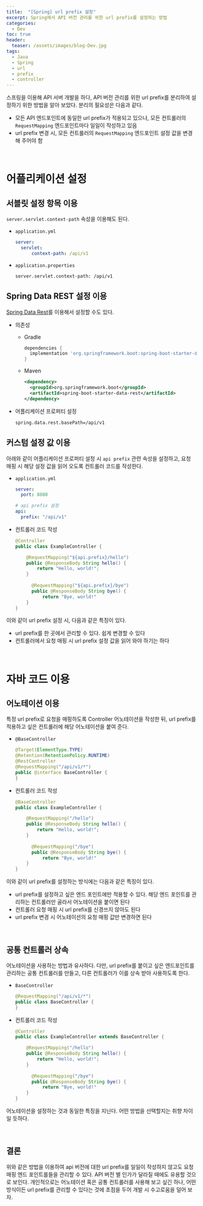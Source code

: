 ```yaml
---
title:  "[Spring] url prefix 설정"
excerpt: Spring에서 API 버전 관리를 위한 url prefix를 설정하는 방법
categories:
  - Dev
toc: true
header:
  teaser: /assets/images/blog-Dev.jpg
tags:
  - Java
  - Spring
  - url
  - prefix
  - controller
---
```


 스프링을 이용해 API 서버 개발을 하다, API 버전 관리를 위한 url prefix를 분리하여 설정하기 위한 방법을 알아 보았다. 분리의 필요성은 다음과 같다.

- 모든 API 엔드포인트에 동일한 url prefix가 적용되고 있으나, 모든 컨트롤러의 `RequestMapping` 엔드포인트마다 일일이 작성하고 있음
- url prefix 변경 시, 모든 컨트롤러의 `RequestMapping` 엔드포인트 설정 값을 변경해 주어야 함

<br>

# 어플리케이션 설정





## 서블릿 설정 항목 이용

`server.servlet.context-path` 속성을 이용해도 된다.

- `application.yml`

  ```yaml
  server:
  	servlet:
  		context-path: /api/v1
  ```

- `application.properties`

  ```properties
  server.servlet.context-path: /api/v1
  ```



## Spring Data REST 설정 이용

 [Spring Data Rest](spring.io/projects/spring-data-rest)를 이용해서 설정할 수도 있다.

- 의존성

  - Gradle

    ```groovy
    dependencies {
      implementation 'org.springframework.boot:spring-boot-starter-data-rest'
    }
    ```

  - Maven

    ```xml
    <dependency>
      <groupId>org.springframework.boot</groupId>
      <artifactId>spring-boot-starter-data-rest</artifactId>
    </dependency>
    ```

- 어플리케이션 프로퍼티 설정

  ```properties
  spring.data.rest.basePath=/api/v1
  ```





## 커스텀 설정 값 이용

 아래와 같이 어플리케이션 프로퍼티 설정 시 `api prefix` 관련 속성을 설정하고, 요청 매핑 시 해당 설정 값을 읽어 오도록 컨트롤러 코드를 작성한다.

- `application.yml`

  ```yaml
  server:
    port: 8080
  
  # api prefix 설정
  api:
    prefix: "/api/v1"
  ```

- 컨트롤러 코드 작성

  ```java
  @Controller
  public class ExampleController {
  
      @RequestMapping("${api.prefix}/hello")
      public @ResponseBody String hello() {
          return "Hello, world!";
      }
    
    	@RequestMapping("${api.prefix}/bye")
    	public @ResponseBody String bye() {
        	return "Bye, world!"
      }
  }
  
  ```

 이와 같이 url prefix 설정 시, 다음과 같은 특징이 있다.

- url prefix를 한 곳에서 관리할 수 있다. 쉽게 변경할 수 있다
- 컨트롤러에서 요청 매핑 시 url prefix 설정 값을 읽어 와야 하기는 하다



<br>

# 자바 코드 이용



## 어노테이션 이용

 특정 url prefix로 요청을 매핑하도록 Controller 어노테이션을 작성한 뒤, url prefix를 적용하고 싶은 컨트롤러에 해당 어노테이션을 붙여 준다.

- `@BaseController`

  ```java
  @Target(ElementType.TYPE)
  @Retention(RetentionPolicy.RUNTIME)
  @RestController
  @RequestMapping("/api/v1/*")
  public @interface BaseController {
  }
  ```

- 컨트롤러 코드 작성

  ```java
  @BaseController
  public class ExampleController {
  
      @RequestMapping("/hello")
      public @ResponseBody String hello() {
          return "Hello, world!";
      }
    
    	@RequestMapping("/bye")
    	public @ResponseBody String bye() {
        	return "Bye, world!"
      }
  }
  
  ```

 이와 같이 url prefix를 설정하는 방식에는 다음과 같은 특징이 있다.

- url prefix를 설정하고 싶은 엔드 포인트에만 적용할 수 있다. 해당 엔드 포인트를 관리하는 컨트롤러만 골라서 어노테이션을 붙이면 된다
- 컨트롤러 요청 매핑 시 url prefix를 신경쓰지 않아도 된다
- url prefix 변경 시 어노테이션의 요청 매핑 값만 변경하면 된다



<br>

## 공통 컨트롤러 상속

 어노테이션을 사용하는 방법과 유사하다. 다만, url prefix를 붙이고 싶은 엔드포인트를 관리하는 공통 컨트롤러를 만들고, 다른 컨트롤러가 이를 상속 받아 사용하도록 한다.

- `BaseController`

  ```java
  @RequestMapping("/api/v1/*")
  public class BaseController {
  }
  ```

- 컨트롤러 코드 작성

  ```java
  @Controller
  public class ExampleController extends BaseController {
  
      @RequestMapping("/hello")
      public @ResponseBody String hello() {
          return "Hello, world!";
      }
    
    	@RequestMapping("/bye")
    	public @ResponseBody String bye() {
        	return "Bye, world!"
      }
  }
  ```

 어노테이션을 설정하는 것과 동일한 특징을 지닌다. 어떤 방법을 선택할지는 취향 차이일 듯하다.



<br>

## 결론

 위와 같은 방법을 이용하여 api 버전에 대한 url prefix를 일일이 작성하지 않고도 요청 매핑 엔드 포인트를들을 관리할 수 있다. API 버전 별 인가가 달라질 때에도 유용할 것으로 보인다. 개인적으로는 어노테이션 혹은 공통 컨트롤러를 사용해 보고 싶긴 하나, 어떤 방식이든 url prefix를 관리할 수 있다는 것에 초점을 두어 개발 시 수고로움을 덜어 보자.
